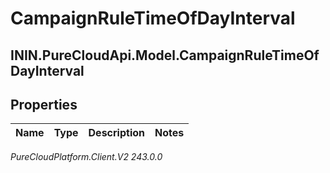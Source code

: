 # CampaignRuleTimeOfDayInterval

## ININ.PureCloudApi.Model.CampaignRuleTimeOfDayInterval

## Properties

|Name | Type | Description | Notes|
|------------ | ------------- | ------------- | -------------|



_PureCloudPlatform.Client.V2 243.0.0_
